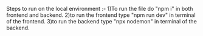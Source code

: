 
Steps to run on the local environment :-
1)To run the file do "npm i" in both frontend and backend.
2)to run the frontend type "npm run dev" in terminal of the frontend.
3)to run the backend type "npx nodemon" in terminal of the backend.
